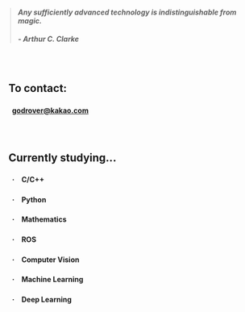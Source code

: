 > #### *Any sufficiently advanced technology is indistinguishable from magic.*
> ##### - Arthur C. Clarke

　

## 　**To contact:**
#### 　　godrover@kakao.com

　

## 　**Currently studying...**
#### 　　·　C/C++
#### 　　·　Python
#### 　　·　Mathematics
#### 　　·　ROS
#### 　　·　Computer Vision
#### 　　·　Machine Learning
#### 　　·　Deep Learning

